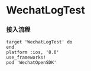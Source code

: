 # WechatLogTest

### 接入流程
```
target 'WechatLogTest' do
end
platform :ios, '8.0'
use_frameworks!
pod 'WechatOpenSDK'

```
